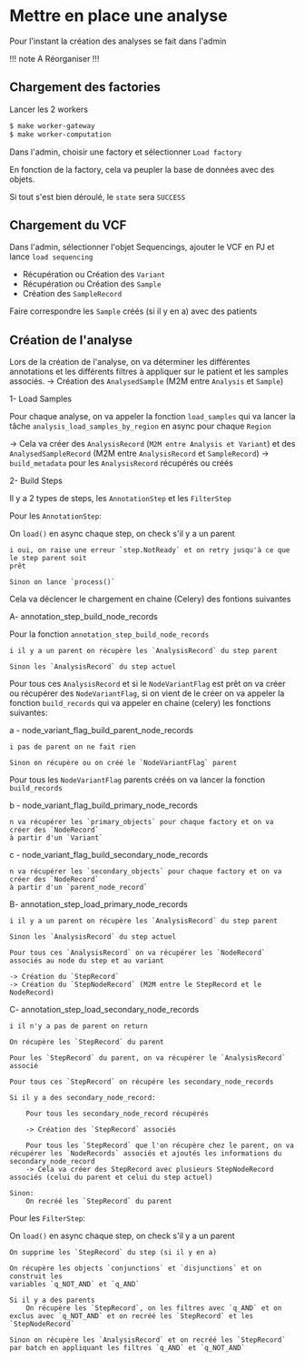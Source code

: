 # Mettre en place une analyse

Pour l'instant la création des analyses se fait dans l'admin

!!! note
    A Réorganiser !!!

## Chargement des factories

Lancer les 2 workers

```bash
$ make worker-gateway
$ make worker-computation
```

Dans l'admin, choisir une factory et sélectionner `Load factory`

En fonction de la factory, cela va peupler la base de données avec des objets.

Si tout s'est bien déroulé, le `state` sera `SUCCESS`

## Chargement du VCF

Dans l'admin, sélectionner l'objet Sequencings, ajouter le VCF en PJ et lance
`load sequencing`

- Récupération ou Création des `Variant`
- Récupération ou Création des `Sample`
- Création des `SampleRecord`

Faire correspondre les `Sample` créés (si il y en a) avec des patients

## Création de l'analyse

Lors de la création de l'analyse, on va déterminer les différentes annotations et les
différents filtres à appliquer sur le patient et les samples associés. -> Création des
`AnalysedSample` (M2M entre `Analysis` et `Sample`)

1- Load Samples

Pour chaque analyse, on va appeler la fonction `load_samples` qui va lancer la tâche
`analysis_load_samples_by_region` en async pour chaque `Region`

-> Cela va créer des `AnalysisRecord` (`M2M entre Analysis et Variant`) et des
`AnalysedSampleRecord` (M2M entre `AnalysisRecord` et `SampleRecord`) ->
`build_metadata` pour les `AnalysisRecord` récupérés ou créés

2- Build Steps

Il y a 2 types de steps, les `AnnotationStep` et les `FilterStep`

Pour les `AnnotationStep`:

On `load()` en async chaque step, on check s'il y a un parent

```text
i oui, on raise une erreur `step.NotReady` et on retry jusqu'à ce que le step parent soit
prêt

Sinon on lance `process()`
```

Cela va déclencer le chargement en chaine (Celery) des fontions suivantes

A- annotation_step_build_node_records

Pour la fonction `annotation_step_build_node_records`

```text
i il y a un parent on récupère les `AnalysisRecord` du step parent

Sinon les `AnalysisRecord` du step actuel
```

Pour tous ces `AnalysisRecord` et si le `NodeVariantFlag` est prêt on va créer ou
récupérer des `NodeVariantFlag`, si on vient de le créer on va appeler la fonction
`build_records` qui va appeler en chaine (celery) les fonctions suivantes:

a - node_variant_flag_build_parent_node_records

```text
i pas de parent on ne fait rien

Sinon on récupère ou on créé le `NodeVariantFlag` parent
```

Pour tous les `NodeVariantFlag` parents créés on va lancer la fonction `build_records`

b - node_variant_flag_build_primary_node_records

```text
n va récupérer les `primary_objects` pour chaque factory et on va créer des `NodeRecord`
à partir d'un `Variant`
```

c - node_variant_flag_build_secondary_node_records

```text
n va récupérer les `secondary_objects` pour chaque factory et on va créer des `NodeRecord`
à partir d'un `parent_node_record`
```

B- annotation_step_load_primary_node_records

```text
i il y a un parent on récupère les `AnalysisRecord` du step parent

Sinon les `AnalysisRecord` du step actuel

Pour tous ces `AnalysisRecord` on va récupérer les `NodeRecord` associés au node du step et au variant

-> Création du `StepRecord`
-> Création du `StepNodeRecord` (M2M entre le StepRecord et le NodeRecord)
```

C- annotation_step_load_secondary_node_records

```text
i il n'y a pas de parent on return

On récupère les `StepRecord` du parent

Pour les `StepRecord` du parent, on va récupérer le `AnalysisRecord` associé

Pour tous ces `StepRecord` on récupére les secondary_node_records

Si il y a des secondary_node_record:

    Pour tous les secondary_node_record récupérés

    -> Création des `StepRecord` associés

    Pour tous les `StepRecord` que l'on récupère chez le parent, on va récupérer les `NodeRecords` associés et ajoutés les informations du secondary_node_record
    -> Cela va créer des StepRecord avec plusieurs StepNodeRecord associés (celui du parent et celui du step actuel)

Sinon:
    On recréé les `StepRecord` du parent
```

Pour les `FilterStep`:

On `load()` en async chaque step, on check s'il y a un parent

```text
On supprime les `StepRecord` du step (si il y en a)

On récupère les objects `conjunctions` et `disjunctions` et on construit les
variables `q_NOT_AND` et `q_AND`

Si il y a des parents
    On récupère les `StepRecord`, on les filtres avec `q_AND` et on exclus avec `q_NOT_AND` et on recréé les `StepRecord` et les `StepNodeRecord`

Sinon on récupère les `AnalysisRecord` et on recréé les `StepRecord` par batch en appliquant les filtres `q_AND` et `q_NOT_AND`
```
